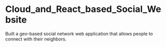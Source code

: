 # Cloud_and_React_based_Social_Website
Built a geo-based social network web application that allows people to connect with their neighbors.
